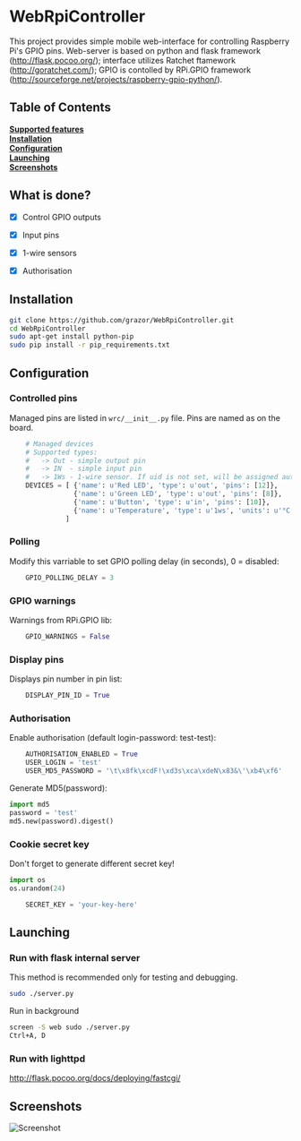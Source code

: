 WebRpiController
================
This project provides simple mobile web-interface for controlling Raspberry Pi's GPIO pins.
Web-server is based on python and flask framework (http://flask.pocoo.org/); interface utilizes Ratchet ftamework (http://goratchet.com/); GPIO is contolled by RPi.GPIO framework (http://sourceforge.net/projects/raspberry-gpio-python/).


Table of Contents
-----------------
**[Supported features](#what-is-done)**  
**[Installation](#installation)**  
**[Configuration](#configuration)**  
**[Launching](#launching)**  
**[Screenshots](#screenshots)**  


What is done?
-------------
- [X] Control GPIO outputs
- [X] Input pins
- [X] 1-wire sensors
- [X] Authorisation


Installation
------------
```bash
git clone https://github.com/grazor/WebRpiController.git
cd WebRpiController
sudo apt-get install python-pip
sudo pip install -r pip_requirements.txt
```


Configuration
-------------
### Controlled pins
Managed pins are listed in `wrc/__init__.py` file. Pins are named as on the board.
```python
    # Managed devices
    # Supported types:
    #   -> Out - simple output pin
    #   -> IN  - simple input pin
    #   -> 1Ws - 1-wire sensor. If uid is not set, will be assigned automatically
    DEVICES = [ {'name': u'Red LED', 'type': u'out', 'pins': [12]},
                {'name': u'Green LED', 'type': u'out', 'pins': [8]},
                {'name': u'Button', 'type': u'in', 'pins': [10]},
                {'name': u'Temperature', 'type': u'1ws', 'units': u'°С', 'uid': '28-000004580f46', 'cacheValid': '60'},
              ]
```


### Polling
Modify this varriable to set GPIO polling delay (in seconds), 0 = disabled:
```python
    GPIO_POLLING_DELAY = 3
```

### GPIO warnings
Warnings from RPi.GPIO lib:
```python
    GPIO_WARNINGS = False
```

### Display pins
Displays pin number in pin list:
```python
    DISPLAY_PIN_ID = True
```

### Authorisation
Enable authorisation (default login-password: test-test):
```python
    AUTHORISATION_ENABLED = True
    USER_LOGIN = 'test'
    USER_MD5_PASSWORD = '\t\x8fk\xcdF!\xd3s\xca\xdeN\x83&\'\xb4\xf6' 
```

Generate MD5(password):
```python
import md5
password = 'test'
md5.new(password).digest()
```

### Cookie secret key
Don't forget to generate different secret key!
```python
import os
os.urandom(24)
```

```python
    SECRET_KEY = 'your-key-here'
```


Launching
---------
### Run with flask internal server
This method is recommended only for testing and debugging.
```bash
sudo ./server.py
```

Run in background
```bash
screen -S web sudo ./server.py
Ctrl+A, D
```

### Run with lighttpd
http://flask.pocoo.org/docs/deploying/fastcgi/


Screenshots
-----------
![Screenshot](https://cloud.githubusercontent.com/assets/1236070/2872795/4b44924e-d377-11e3-864c-5e9c5a8d73f6.png)
